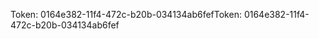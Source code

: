 <span data-ttu-id="44afd-101">Token: 0164e382-11f4-472c-b20b-034134ab6fef</span><span class="sxs-lookup"><span data-stu-id="44afd-101">Token: 0164e382-11f4-472c-b20b-034134ab6fef</span></span>